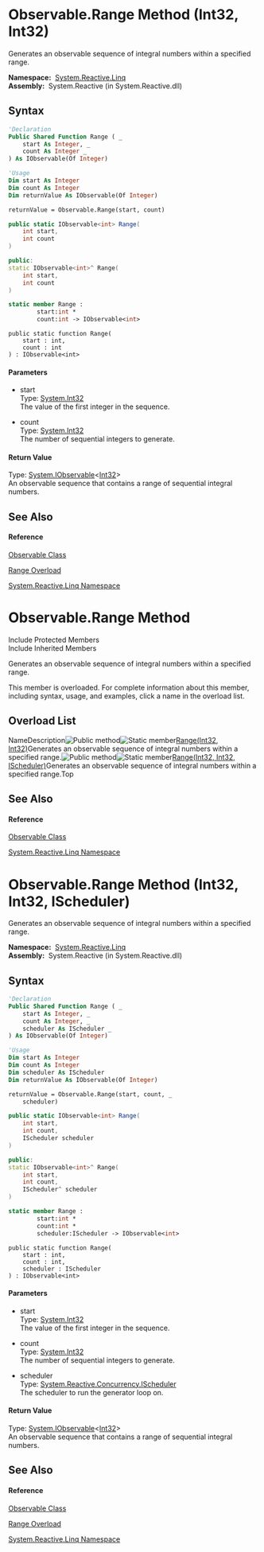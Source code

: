 # Observable.Range Method (Int32, Int32)

Generates an observable sequence of integral numbers within a specified range.

**Namespace:**  [System.Reactive.Linq](System.Reactive.Linq\System.Reactive.Linq.md)  
**Assembly:**  System.Reactive (in System.Reactive.dll)

## Syntax

```vb
'Declaration
Public Shared Function Range ( _
    start As Integer, _
    count As Integer _
) As IObservable(Of Integer)
```

```vb
'Usage
Dim start As Integer
Dim count As Integer
Dim returnValue As IObservable(Of Integer)

returnValue = Observable.Range(start, count)
```

```csharp
public static IObservable<int> Range(
    int start,
    int count
)
```

```c++
public:
static IObservable<int>^ Range(
    int start, 
    int count
)
```

```fsharp
static member Range : 
        start:int * 
        count:int -> IObservable<int> 
```

```jscript
public static function Range(
    start : int, 
    count : int
) : IObservable<int>
```

#### Parameters

- start  
  Type: [System.Int32](https://msdn.microsoft.com/en-us/library/td2s409d)  
  The value of the first integer in the sequence.

- count  
  Type: [System.Int32](https://msdn.microsoft.com/en-us/library/td2s409d)  
  The number of sequential integers to generate.

#### Return Value

Type: [System.IObservable](https://msdn.microsoft.com/en-us/library/Dd990377)\<[Int32](https://msdn.microsoft.com/en-us/library/td2s409d)\>  
An observable sequence that contains a range of sequential integral numbers.

## See Also

#### Reference

[Observable Class](Observable\Observable.md)

[Range Overload](Range\Observable.Range.md)

[System.Reactive.Linq Namespace](System.Reactive.Linq\System.Reactive.Linq.md)

# Observable.Range Method

Include Protected Members  
Include Inherited Members

Generates an observable sequence of integral numbers within a specified range.

This member is overloaded. For complete information about this member, including syntax, usage, and examples, click a name in the overload list.

## Overload List

NameDescription![Public method](https://reactiveui.net/assets/img/Hh303103.pubmethod(en-us,VS.103).gif "Public method")![Static member](https://reactiveui.net/assets/img/Hh244319.static(en-us,VS.103).gif "Static member")[Range(Int32, Int32)](https://msdn.microsoft.com/en-us/library/m:system.reactive.linq.observable.range(system.int32%2csystem.int32)(v=VS.103))Generates an observable sequence of integral numbers within a specified range.![Public method](https://reactiveui.net/assets/img/Hh303103.pubmethod(en-us,VS.103).gif "Public method")![Static member](https://reactiveui.net/assets/img/Hh244319.static(en-us,VS.103).gif "Static member")[Range(Int32, Int32, IScheduler)](https://msdn.microsoft.com/en-us/library/m:system.reactive.linq.observable.range(system.int32%2csystem.int32%2csystem.reactive.concurrency.ischeduler)(v=VS.103))Generates an observable sequence of integral numbers within a specified range.Top

## See Also

#### Reference

[Observable Class](Observable\Observable.md)

[System.Reactive.Linq Namespace](System.Reactive.Linq\System.Reactive.Linq.md)

# Observable.Range Method (Int32, Int32, IScheduler)

Generates an observable sequence of integral numbers within a specified range.

**Namespace:**  [System.Reactive.Linq](System.Reactive.Linq\System.Reactive.Linq.md)  
**Assembly:**  System.Reactive (in System.Reactive.dll)

## Syntax

```vb
'Declaration
Public Shared Function Range ( _
    start As Integer, _
    count As Integer, _
    scheduler As IScheduler _
) As IObservable(Of Integer)
```

```vb
'Usage
Dim start As Integer
Dim count As Integer
Dim scheduler As IScheduler
Dim returnValue As IObservable(Of Integer)

returnValue = Observable.Range(start, count, _
    scheduler)
```

```csharp
public static IObservable<int> Range(
    int start,
    int count,
    IScheduler scheduler
)
```

```c++
public:
static IObservable<int>^ Range(
    int start, 
    int count, 
    IScheduler^ scheduler
)
```

```fsharp
static member Range : 
        start:int * 
        count:int * 
        scheduler:IScheduler -> IObservable<int> 
```

```jscript
public static function Range(
    start : int, 
    count : int, 
    scheduler : IScheduler
) : IObservable<int>
```

#### Parameters

- start  
  Type: [System.Int32](https://msdn.microsoft.com/en-us/library/td2s409d)  
  The value of the first integer in the sequence.

- count  
  Type: [System.Int32](https://msdn.microsoft.com/en-us/library/td2s409d)  
  The number of sequential integers to generate.

- scheduler  
  Type: [System.Reactive.Concurrency.IScheduler](IScheduler\IScheduler.md)  
  The scheduler to run the generator loop on.

#### Return Value

Type: [System.IObservable](https://msdn.microsoft.com/en-us/library/Dd990377)\<[Int32](https://msdn.microsoft.com/en-us/library/td2s409d)\>  
An observable sequence that contains a range of sequential integral numbers.

## See Also

#### Reference

[Observable Class](Observable\Observable.md)

[Range Overload](Range\Observable.Range.md)

[System.Reactive.Linq Namespace](System.Reactive.Linq\System.Reactive.Linq.md)
